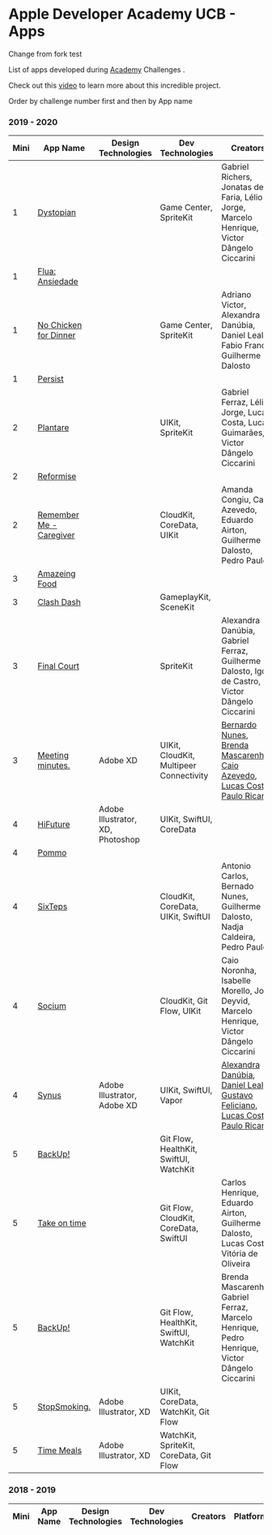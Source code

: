 # Apple Developer Academy UCB - Apps 
Change from fork test

List of apps developed during [Academy](https://developeracademyucb.com.br) Challenges .

Check out this [video](https://www.youtube.com/watch?v=GMFP9rOa5iA)  to learn more about this incredible project.

Order by challenge number first and then by App name
<!-- PLEASE READ! -->
<!-- Enter the application name below in mini challenge order and then alphabetically by the first name.-->
<!-- If your application is not part of any mini challenge type "-" in the Mini n˚ column. -->

### 2019 - 2020
| Mini | App Name | Design Technologies | Dev Technologies | Creators | Platforms |
|------|------|--------------|--------------|---------|------|
|1|[Dystopian](https://apps.apple.com/us/app/dystopian/id1465940148)|| Game Center, SpriteKit | Gabriel Richers, Jonatas de Faria, Lélio Jorge, Marcelo Henrique, Victor Dângelo Ciccarini | iOS |
|1|[Flua: Ansiedade](https://apps.apple.com/br/app/flua-ansiedade/id1469923904)||||iOS|
|1|[No Chicken for Dinner](https://apps.apple.com/us/app/no-chicken-for-dinner/id1469215263)|| Game Center, SpriteKit | Adriano Victor, Alexandra Danúbia, Daniel Leal, Fabio França, Guilherme Dalosto | iOS |
|1|[Persist](https://apps.apple.com/br/app/persist/id1469632896)|||| iOS |
|2|[Plantare](https://apps.apple.com/br/app/plantare/id1480289387)|| UIKit, SpriteKit | Gabriel Ferraz, Lélio Jorge, Lucas Costa, Lucas Guimarães, Victor Dângelo Ciccarini | iOS |
|2|[Reformise](https://apps.apple.com/br/app/reformise/id1480899346)|||||
|2|[Remember Me - Caregiver](https://apps.apple.com/br/app/remember-me-caregiver/id1481000591)|| CloudKit, CoreData, UIKit | Amanda Congiu, Caio Azevedo, Eduardo Airton, Guilherme Dalosto, Pedro Paulo| iOS|
|3|[Amazeing Food](https://apps.apple.com/br/app/amazeing-food/id1495912117)|||||
|3|[Clash Dash](https://apps.apple.com/us/app/clash-dash/id1498377216)|| GameplayKit, SceneKit || tvOS |
|3|[Final Court](https://apps.apple.com/en/app/final-court/id1490481295)|| SpriteKit | Alexandra Danúbia, Gabriel Ferraz, Guilherme Dalosto, Igor de Castro, Victor Dângelo Ciccarini | tvOS |
|3|[Meeting minutes.](https://apps.apple.com/br/app/meeting-minutes/id1497013430)| Adobe XD | UIKit, CloudKit, Multipeer Connectivity |[Bernardo Nunes](https://www.linkedin.com/in/bernardo-jacob-nunes-388b32185/), [Brenda Mascarenhas](https://www.linkedin.com/in/brmasc/), [Caio Azevedo](https://www.linkedin.com/in/caio-azevedo-de-almeida-90754a17b/), [Lucas Costa](https://www.linkedin.com/in/lucas-costa-52257b170/), [Paulo Ricardo](https://www.linkedin.com/in/pauloricardoav/) | iOS, tvOS |
|4|[HiFuture](https://apps.apple.com/br/app/hifuture/id1510629091)| Adobe Illustrator, XD, Photoshop | UIKit, SwiftUI, CoreData|||
|4|[Pommo](https://apps.apple.com/az/app/pommo/id1513669255)|||||
|4|[SixTeps](https://apps.apple.com/br/app/sixteps/id1513469700)|| CloudKit, CoreData, UIKit, SwiftUI | Antonio Carlos, Bernado Nunes, Guilherme Dalosto, Nadja Caldeira, Pedro Paulo| iOS |
|4|[Socium](https://apps.apple.com/br/app/socium/id1513637942)|| CloudKit, Git Flow, UIKit | Caio Noronha, Isabelle Morello, José Deyvid, Marcelo Henrique, Victor Dângelo Ciccarini | iOS |
|4|[Synus](https://apps.apple.com/pt/app/synus/id1514656519)| Adobe Illustrator, Adobe XD | UIKit, SwiftUI, Vapor | [Alexandra Danúbia](https://www.linkedin.com/in/alexandra-charmen-07836b163/), [Daniel Leal](https://www.linkedin.com/in/daniel-leal-de-sousa-47b53816b/), [Gustavo Feliciano](https://www.linkedin.com/in/gustavo-feliciano-figueiredo-85947016a/), [Lucas Costa](https://www.linkedin.com/in/lucas-costa-52257b170/), [Paulo Ricardo](https://www.linkedin.com/in/pauloricardoav/) | iOS |
|5|[BackUp!](https://apps.apple.com/us/app/id1519297748)|| Git Flow, HealthKit, SwiftUI, WatchKit || watchOS |
|5|[Take on time](https://apps.apple.com/us/app/id1519526356)|| Git Flow, CloudKit, CoreData, SwiftUI | Carlos Henrique, Eduardo Airton, Guilherme Dalosto, Lucas Costa  Vitória de Oliveira| iOS, watchOS |
|5|[BackUp!](https://apps.apple.com/us/app/id1519297748)|| Git Flow, HealthKit, SwiftUI, WatchKit | Brenda Mascarenhas, Gabriel Ferraz, Marcelo Henrique, Pedro Henrique, Victor Dângelo Ciccarini | watchOS |
|5|[StopSmoking.](https://apps.apple.com/br/app/stopsmoking/id1519508820)| Adobe Illustrator, XD| UIKit, CoreData, WatchKit, Git Flow ||| 
|5|[Time Meals](https://apps.apple.com/us/app/id1519529652)| Adobe Illustrator, XD | WatchKit, SpriteKit, CoreData, Git Flow || watchOS |

### 2018 - 2019
| Mini | App Name | Design Technologies | Dev Technologies | Creators | Platforms |
|------|------|--------------|--------------|---------|------|
